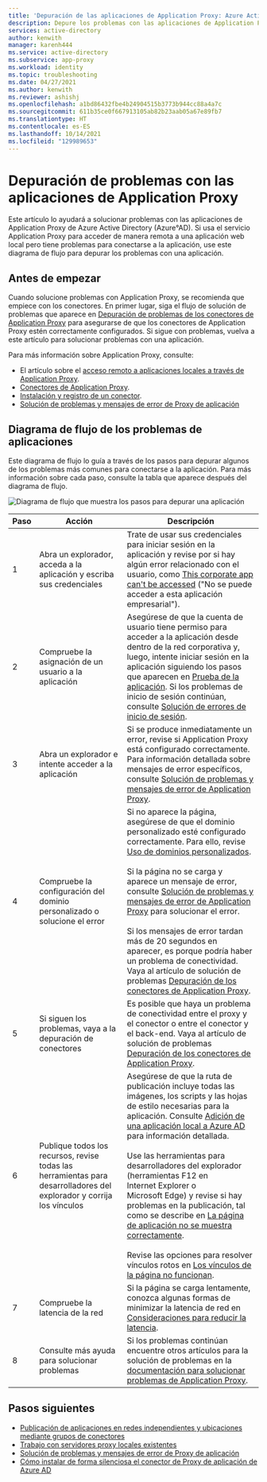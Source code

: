```yaml
---
title: 'Depuración de las aplicaciones de Application Proxy: Azure Active Directory'
description: Depure los problemas con las aplicaciones de Application Proxy de Azure Active Directory (Azure AD).
services: active-directory
author: kenwith
manager: karenh444
ms.service: active-directory
ms.subservice: app-proxy
ms.workload: identity
ms.topic: troubleshooting
ms.date: 04/27/2021
ms.author: kenwith
ms.reviewer: ashishj
ms.openlocfilehash: a1bd86432fbe4b24904515b3773b944cc88a4a7c
ms.sourcegitcommit: 611b35ce0f667913105ab82b23aab05a67e89fb7
ms.translationtype: HT
ms.contentlocale: es-ES
ms.lasthandoff: 10/14/2021
ms.locfileid: "129989653"
---
```

# <a name="debug-application-proxy-application-issues"></a>Depuración de problemas con las aplicaciones de Application Proxy 

Este artículo lo ayudará a solucionar problemas con las aplicaciones de Application Proxy de Azure Active Directory (Azure°AD). Si usa el servicio Application Proxy para acceder de manera remota a una aplicación web local pero tiene problemas para conectarse a la aplicación, use este diagrama de flujo para depurar los problemas con una aplicación. 

## <a name="before-you-begin"></a>Antes de empezar

Cuando solucione problemas con Application Proxy, se recomienda que empiece con los conectores. En primer lugar, siga el flujo de solución de problemas que aparece en [Depuración de problemas de los conectores de Application Proxy](application-proxy-debug-connectors.md) para asegurarse de que los conectores de Application Proxy estén correctamente configurados. Si sigue con problemas, vuelva a este artículo para solucionar problemas con una aplicación.  

Para más información sobre Application Proxy, consulte:

- El artículo sobre el [acceso remoto a aplicaciones locales a través de Application Proxy](application-proxy.md).
- [Conectores de Application Proxy](application-proxy-connectors.md).
- [Instalación y registro de un conector](application-proxy-add-on-premises-application.md).
- [Solución de problemas y mensajes de error de Proxy de aplicación](application-proxy-troubleshoot.md)

## <a name="flowchart-for-application-issues"></a>Diagrama de flujo de los problemas de aplicaciones

Este diagrama de flujo lo guía a través de los pasos para depurar algunos de los problemas más comunes para conectarse a la aplicación. Para más información sobre cada paso, consulte la tabla que aparece después del diagrama de flujo.

![Diagrama de flujo que muestra los pasos para depurar una aplicación](media/application-proxy-debug-apps/application-proxy-apps-debugging-flowchart.png)

| Paso | Acción | Descripción |
|---------|---------|---------|
|1 | Abra un explorador, acceda a la aplicación y escriba sus credenciales | Trate de usar sus credenciales para iniciar sesión en la aplicación y revise por si hay algún error relacionado con el usuario, como [This corporate app can't be accessed](application-proxy-sign-in-bad-gateway-timeout-error.md) ("No se puede acceder a esta aplicación empresarial"). |
|2 | Compruebe la asignación de un usuario a la aplicación | Asegúrese de que la cuenta de usuario tiene permiso para acceder a la aplicación desde dentro de la red corporativa y, luego, intente iniciar sesión en la aplicación siguiendo los pasos que aparecen en [Prueba de la aplicación](application-proxy-add-on-premises-application.md#test-the-application). Si los problemas de inicio de sesión continúan, consulte [Solución de errores de inicio de sesión](../reports-monitoring/concept-provisioning-logs.md?context=azure/active-directory/manage-apps/context/manage-apps-context).  |
|3 | Abra un explorador e intente acceder a la aplicación | Si se produce inmediatamente un error, revise si Application Proxy está configurado correctamente. Para información detallada sobre mensajes de error específicos, consulte [Solución de problemas y mensajes de error de Application Proxy](application-proxy-troubleshoot.md).  |
|4 | Compruebe la configuración del dominio personalizado o solucione el error | Si no aparece la página, asegúrese de que el dominio personalizado esté configurado correctamente. Para ello, revise [Uso de dominios personalizados](application-proxy-configure-custom-domain.md).<br></br>Si la página no se carga y aparece un mensaje de error, consulte [Solución de problemas y mensajes de error de Application Proxy](application-proxy-troubleshoot.md) para solucionar el error. <br></br>Si los mensajes de error tardan más de 20 segundos en aparecer, es porque podría haber un problema de conectividad. Vaya al artículo de solución de problemas [Depuración de los conectores de Application Proxy](application-proxy-debug-connectors.md).  |
|5 | Si siguen los problemas, vaya a la depuración de conectores | Es posible que haya un problema de conectividad entre el proxy y el conector o entre el conector y el back-end. Vaya al artículo de solución de problemas [Depuración de los conectores de Application Proxy](application-proxy-debug-connectors.md). |
|6 | Publique todos los recursos, revise todas las herramientas para desarrolladores del explorador y corrija los vínculos | Asegúrese de que la ruta de publicación incluye todas las imágenes, los scripts y las hojas de estilo necesarias para la aplicación. Consulte [Adición de una aplicación local a Azure AD](application-proxy-add-on-premises-application.md#add-an-on-premises-app-to-azure-ad) para información detallada. <br></br>Use las herramientas para desarrolladores del explorador (herramientas F12 en Internet Explorer o Microsoft Edge) y revise si hay problemas en la publicación, tal como se describe en [La página de aplicación no se muestra correctamente](application-proxy-page-appearance-broken-problem.md). <br></br>Revise las opciones para resolver vínculos rotos en [Los vínculos de la página no funcionan](application-proxy-page-links-broken-problem.md). |
|7 | Compruebe la latencia de la red | Si la página se carga lentamente, conozca algunas formas de minimizar la latencia de red en [Consideraciones para reducir la latencia](application-proxy-network-topology.md#considerations-for-reducing-latency). | 
|8 | Consulte más ayuda para solucionar problemas | Si los problemas continúan encuentre otros artículos para la solución de problemas en la [documentación para solucionar problemas de Application Proxy](application-proxy-troubleshoot.md). |

## <a name="next-steps"></a>Pasos siguientes


* [Publicación de aplicaciones en redes independientes y ubicaciones mediante grupos de conectores](application-proxy-connector-groups.md)
* [Trabajo con servidores proxy locales existentes](application-proxy-configure-connectors-with-proxy-servers.md)
* [Solución de problemas y mensajes de error de Proxy de aplicación](application-proxy-troubleshoot.md)
* [Cómo instalar de forma silenciosa el conector de Proxy de aplicación de Azure AD](application-proxy-register-connector-powershell.md)
